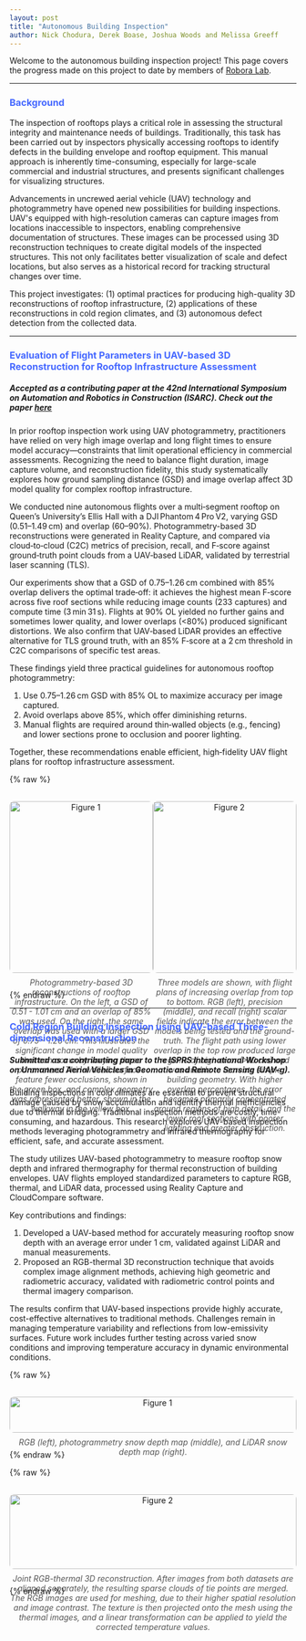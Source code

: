 ```yaml
---
layout: post
title: "Autonomous Building Inspection"
author: Nick Chodura, Derek Boase, Joshua Woods and Melissa Greeff
---
```


Welcome to the autonomous building inspection project! This page covers the progress made on this project to date by members of [Robora Lab](https://roboralab.com/).

---
### <span style="color: #4568ff;">Background</span>

The inspection of rooftops plays a critical role in assessing the structural integrity and maintenance needs of buildings. Traditionally, this task has been carried out by inspectors physically accessing rooftops to identify defects in the building envelope and rooftop equipment. This manual approach is inherently time-consuming, especially for large-scale commercial and industrial structures, and presents significant challenges for visualizing structures.

Advancements in uncrewed aerial vehicle (UAV) technology and photogrammetry have opened new possibilities for building inspections. UAV's equipped with high-resolution cameras can capture images from locations inaccessible to inspectors, enabling comprehensive documentation of structures. These images can be processed using 3D reconstruction techniques to create digital models of the inspected structures. This not only facilitates better visualization of scale and defect locations, but also serves as a historical record for tracking structural changes over time.

This project investigates: (1) optimal practices for producing high-quality 3D reconstructions of rooftop infrastructure, (2) applications of these reconstructions in cold region climates, and (3) autonomous defect detection from the collected data.

---
### <span style="color: #4568ff;">Evaluation of Flight Parameters in UAV-based 3D Reconstruction for Rooftop Infrastructure Assessment</span>
##### Accepted as a contributing paper at the 42nd International Symposium on Automation and Robotics in Construction (ISARC). Check out the paper [here](https://arxiv.org/abs/2504.02084)

In prior rooftop inspection work using UAV photogrammetry, practitioners have relied on very high image overlap and long flight times to ensure model accuracy—constraints that limit operational efficiency in commercial assessments. Recognizing the need to balance flight duration, image capture volume, and reconstruction fidelity, this study systematically explores how ground sampling distance (GSD) and image overlap affect 3D model quality for complex rooftop infrastructure.

We conducted nine autonomous flights over a multi‐segment rooftop on Queen’s University’s Ellis Hall with a DJI Phantom 4 Pro V2, varying GSD (0.51–1.49 cm) and overlap (60–90%). Photogrammetry-based 3D reconstructions were generated in Reality Capture, and compared via cloud‑to‑cloud (C2C) metrics of precision, recall, and F‑score against ground‑truth point clouds from a UAV‑based LiDAR, validated by terrestrial laser scanning (TLS).

Our experiments show that a GSD of 0.75–1.26 cm combined with 85% overlap delivers the optimal trade‑off: it achieves the highest mean F‑score across five roof sections while reducing image counts (233 captures) and compute time (3 min 31 s). Flights at 90% OL yielded no further gains and sometimes lower quality, and lower overlaps (<80%) produced significant distortions. We also confirm that UAV‑based LiDAR provides an effective alternative for TLS ground truth, with an 85% F‑score at a 2 cm threshold in C2C comparisons of specific test areas.

These findings yield three practical guidelines for autonomous rooftop photogrammetry:

1. Use 0.75–1.26 cm GSD with 85% OL to maximize accuracy per image captured.
2. Avoid overlaps above 85%, which offer diminishing returns.
3. Manual flights are required around thin‑walled objects (e.g., fencing) and lower sections prone to occlusion and poorer lighting.

Together, these recommendations enable efficient, high‑fidelity UAV flight plans for rooftop infrastructure assessment.

{% raw %}
<div style="display: flex; flex-wrap: wrap; justify-content: space-between; margin: 30px 0;">
  <figure style="flex: 1; min-width: 250px; text-align: center; margin: 0;">
    <img src="assets/Picture1.png" alt="Figure 1" style="width: 100%; border-radius: 8px;">
    <figcaption style="width: 100%; margin: 8px 0 0 0; font-style: italic; color: #555;">
      Photogrammetry-based 3D reconstructions of rooftop infrastructure. On the left, a GSD of 0.51 - 1.01 cm and an overlap of 85% was used. On the right, the same overlap was used with a larger GSD of 0.75 - 1.26 cm. This illustrates the significant change in model quality that can occur by varying these parameters. Thin-walled surfaces feature fewer occlusions, shown in the green box, and complex geometry was represented better, shown in the walkway in the yellow box.
    </figcaption>
  </figure>
  <figure style="flex: 1; min-width: 250px; text-align: center; margin: 0;">
    <img src="assets/Picture2.png" alt="Figure 2" style="width: 100%; border-radius: 8px;">
    <figcaption style="width: 100%; margin: 8px 0 0 0; font-style: italic; color: #555;">
      Three models are shown, with flight plans of increasing overlap from top to bottom. RGB (left), precision (middle), and recall (right) scalar fields indicate the error between the models being tested and the ground-truth. The flight path using lower overlap in the top row produced large regions of high error (&gt;10 cm) and was unable to recreate simple building geometry. With higher overlap percentages, the error becomes primarily concentrated around regions of high detail, and the lower roof sections with poorer lighting and greater obstruction.
    </figcaption>
  </figure>
</div>
{% endraw %}

---
### <span style="color: #4568ff;">Cold Region Building Inspection using UAV-based Three-dimensional Reconstruction</span>
##### Submitted as a contributing paper to the ISPRS International Workshop on Unmanned Aerial Vehicles in Geomatic and Remote Sensing (UAV-g).

Building inspections in cold climates are essential to prevent structural damage caused by snow accumulation and identify thermal inefficiencies due to thermal bridging. Traditional inspection methods are costly, time-consuming, and hazardous. This research explores UAV-based inspection methods leveraging photogrammetry and infrared thermography for efficient, safe, and accurate assessment.

The study utilizes UAV-based photogrammetry to measure rooftop snow depth and infrared thermography for thermal reconstruction of building envelopes. UAV flights employed standardized parameters to capture RGB, thermal, and LiDAR data, processed using Reality Capture and CloudCompare software.

Key contributions and findings:
1. Developed a UAV-based method for accurately measuring rooftop snow depth with an average error under 1 cm, validated against LiDAR and manual measurements.
2. Proposed an RGB-thermal 3D reconstruction technique that avoids complex image alignment methods, achieving high geometric and radiometric accuracy, validated with radiometric control points and thermal imagery comparison.

The results confirm that UAV-based inspections provide highly accurate, cost-effective alternatives to traditional methods. Challenges remain in managing temperature variability and reflections from low-emissivity surfaces. Future work includes further testing across varied snow conditions and improving temperature accuracy in dynamic environmental conditions.

{% raw %}
<div style="display: flex; flex-wrap: wrap; justify-content: space-between; margin: 30px 0;">
  <figure style="flex: 1; min-width: 250px; text-align: center; margin: 0;">
    <img src="assets/ellis_snow.svg" alt="Figure 1" style="width: 100%; border-radius: 8px;">
    <figcaption style="width: 100%; margin: 8px 0 0 0; font-style: italic; color: #555;">
      RGB (left), photogrammetry snow depth map (middle), and LiDAR snow depth map (right).
    </figcaption>
  </figure>
</div>
{% endraw %}

{% raw %}
<div style="display: flex; flex-wrap: wrap; justify-content: space-between; margin: 30px 0;">
  <figure style="flex: 1; min-width: 250px; text-align: center; margin: 0;">
    <img src="assets/thermal_ellis_v3.svg" alt="Figure 2" style="width: 100%; border-radius: 8px;">
    <figcaption style="width: 100%; margin: 8px 0 0 0; font-style: italic; color: #555;">
      Joint RGB-thermal 3D reconstruction. After images from both datasets are aligned separately, the resulting sparse clouds of tie points are merged. The RGB images are used for meshing, due to their higher spatial resolution and image contrast. The texture is then projected onto the mesh using the thermal images, and a linear transformation can be applied to yield the corrected temperature values.
    </figcaption>
  </figure>
</div>
{% endraw %}
